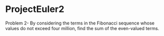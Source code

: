 ProjectEuler2
=============

Problem 2- By considering the terms in the Fibonacci sequence whose values do not exceed four million,
find the sum of the even-valued terms.
